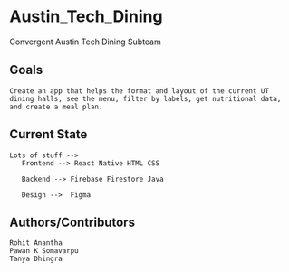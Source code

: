 # Austin_Tech_Dining
 Convergent Austin Tech Dining Subteam
## Goals
    Create an app that helps the format and layout of the current UT dining halls, see the menu, filter by labels, get nutritional data, and create a meal plan.

## Current State
    Lots of stuff -->
       Frontend --> React Native HTML CSS
       
       Backend --> Firebase Firestore Java
       
       Design -->  Figma

## Authors/Contributors
    Rohit Anantha
    Pawan K Somavarpu
    Tanya Dhingra
